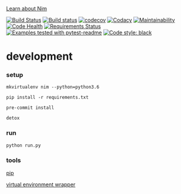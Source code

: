[Learn about Nim][nim]

[![Build Status](https://travis-ci.org/hacksaurz/nim.svg?branch=master)](https://travis-ci.org/hacksaurz/nim) [![Build status](https://ci.appveyor.com/api/projects/status/bvs154nkl31kkm87?svg=true)](https://ci.appveyor.com/project/romainrichard/nim) [![codecov](https://codecov.io/gh/hacksaurz/nim/branch/master/graph/badge.svg)](https://codecov.io/gh/hacksaurz/nim) [![Codacy](https://api.codacy.com/project/badge/Grade/54e28c6a80a94c3fac6a5db0fe923ba4)](https://www.codacy.com/app/romainrichard/nim) [![Maintainability](https://api.codeclimate.com/v1/badges/40a63bfcc6345491bf2d/maintainability)](https://codeclimate.com/github/hacksaurz/nim) [![Code Health](https://landscape.io/github/hacksaurz/nim/master/landscape.svg?style=flat)](https://landscape.io/github/hacksaurz/nim/master) [![Requirements Status](https://requires.io/github/hacksaurz/nim/requirements.svg?branch=master)](https://requires.io/github/hacksaurz/nim/requirements/?branch=master) [![Examples tested with pytest-readme](http://img.shields.io/badge/readme-tested-brightgreen.svg)](https://github.com/boxed/pytest-readme) [![Code style: black](https://img.shields.io/badge/code%20style-black-000000.svg)](https://github.com/ambv/black)

# development

### setup
`mkvirtualenv nim --python=python3.6`

`pip install -r requirements.txt`

`pre-commit install`

`detox`

### run
`python run.py`

### tools
[pip][pip]

[virtual environment wrapper][venv]

[nim]: <https://en.wikipedia.org/wiki/Nim>
[venv]: <http://virtualenvwrapper.readthedocs.io/en/latest/install.html>
[pip]: <https://pip.pypa.io/en/stable/installing/>
